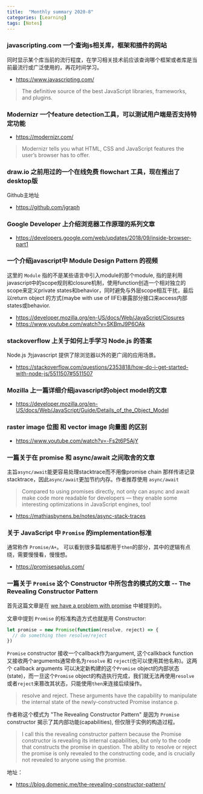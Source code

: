 ```yaml
---
title:  "Monthly summary 2020-8"
categories: [Learning]
tags: [Notes]
---
```


### javascripting.com 一个查询js相关库，框架和插件的网站

同时显示某个库当前的流行程度，在学习相关技术前应该查询哪个框架或者库是当前最流行或广泛使用的，再花时间学习。

- https://www.javascripting.com/

> The definitive source of the best
JavaScript libraries, frameworks, and plugins.


### Modernizr 一个feature detection工具，可以测试用户端是否支持特定功能

- https://modernizr.com/

> Modernizr tells you what HTML, CSS and JavaScript features the user’s browser has to offer.

### draw.io 之前用过的一个在线免费 flowchart 工具，现在推出了desktop版

Github主地址

- https://github.com/jgraph


### Google Developer 上介绍浏览器工作原理的系列文章

- https://developers.google.com/web/updates/2018/09/inside-browser-part1


### 一个介绍javascript中 Module Design Pattern 的视频

这里的 `Module` 指的不是某些语言中引入module的那个module, 指的是利用javascript中的scope规则和closure机制，使用function创造一个相对独立的scope来定义private states和behavior，同时避免与外层scope相互干扰，最后以return object 的方式(maybe with use of IIFE)暴露部分接口来access内部states或behavior.

- https://developer.mozilla.org/en-US/docs/Web/JavaScript/Closures
- https://www.youtube.com/watch?v=SKBmJ9P6OAk

### stackoverflow 上关于如何上手学习 Node.js 的答案

Node.js 为javascript 提供了除浏览器以外的更广阔的应用场景。

- https://stackoverflow.com/questions/2353818/how-do-i-get-started-with-node-js/5511507#5511507

### Mozilla 上一篇详细介绍javascript的object model的文章

- https://developer.mozilla.org/en-US/docs/Web/JavaScript/Guide/Details_of_the_Object_Model

### raster image 位图 和 vector image 向量图 的区别

- https://www.youtube.com/watch?v=-Fs2t6P5AjY

### 一篇关于在 promise 和 async/await 之间取舍的文章

主旨`async/await`能更容易处理stacktrace而不用像promise chain 那样传递记录stacktrace，因此`async/await`更加节约内存。作者推荐使用 `async/await`

> Compared to using promises directly, not only can async and await make code more readable for developers — they enable some interesting optimizations in JavaScript engines, too!

- https://mathiasbynens.be/notes/async-stack-traces

### 关于 JavaScript 中 `Promise` 的implementation标准

通常称作 `Promise/A+`。 可以看到很多篇幅都用于`then`的部分，其中的逻辑有点绕，需要慢慢看，慢慢想。

- https://promisesaplus.com/

### 一篇关于 `Promise` 这个 Constructor 中所包含的模式的文章 -- The Revealing Constructor Pattern

首先这篇文章是在 [we have a problem with promise](https://pouchdb.com/2015/05/18/we-have-a-problem-with-promises.html) 中被提到的。

文章中提到 `Promise` 的标准构造方式也就是用 Constructor:

```js
let promise = new Promise(function(resolve, reject) => {
  // do something then resolve/reject
})
```

`Promise` constructor 接收一个callback作为argument, 这个callkback function又接收两个arguments通常命名为`resolve` 和 `reject`(也可以使用其他名称)。这两个 callback arguments 可以决定新构建的这个`Promise` object的内部状态(state)，而一旦这个`Promise` object的构造执行完成，我们就无法再使用`resolve`或者`reject`来篡改其状态，只能使用`then`来连接后续操作。

> resolve and reject. These arguments have the capability to manipulate the internal state of the newly-constructed Promise instance p.

作者称这个模式为 "The Revealing Constructor Pattern" 是因为 `Promise` constructor 揭示了其内部功能(capabilities), 但仅限于实例的构造过程。

> I call this the revealing constructor pattern because the Promise constructor is revealing its internal capabilities, but only to the code that constructs the promise in question. The ability to resolve or reject the promise is only revealed to the constructing code, and is crucially not revealed to anyone using the promise.

地址：
- https://blog.domenic.me/the-revealing-constructor-pattern/
